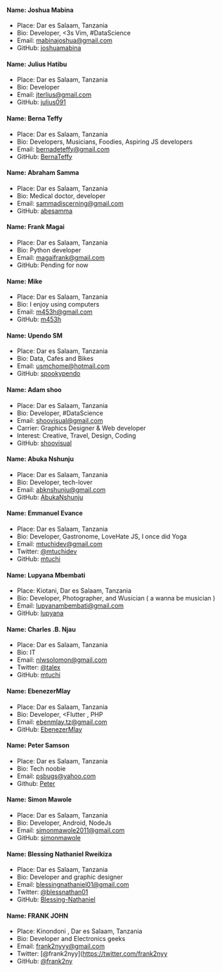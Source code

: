#### Name: Joshua Mabina
 - Place: Dar es Salaam, Tanzania
 - Bio: Developer, <3s Vim, #DataScience
 - Email: mabinajoshua@gmail.com
 - GitHub: [joshuamabina](https://github.com/joshuamabina)

 #### Name: Julius Hatibu
- Place: Dar es Salaam, Tanzania
- Bio: Developer
- Email: jterlius@gmail.com
- GitHub: [julius091](https://github.com/julius091)

 #### Name: Berna Teffy
 - Place: Dar es Salaam, Tanzania
 - Bio: Developers, Musicians, Foodies, Aspiring JS developers
 - Email: bernadeteffy@gmail.com
 - GitHub: [BernaTeffy](https://github.com/BernaTeffy)

#### Name: Abraham Samma
- Place: Dar es Salaam, Tanzania
- Bio: Medical doctor, developer
- Email: sammadiscerning@gmail.com
- GitHub: [abesamma](http://github.com/abesamma)

#### Name: Frank Magai
- Place: Dar es Salaam, Tanzania
- Bio: Python developer
- Email: magaifrank@gmail.com
- GitHub: Pending for now

#### Name: Mike
 - Place: Dar es Salaam, Tanzania
 - Bio: I enjoy using computers
 - Email: m453h@gmail.com
 - GitHub: [m453h](https://github.com/m453h)

#### Name: Upendo SM
 - Place: Dar es Salaam, Tanzania
 - Bio: Data, Cafes and Bikes
 - Email: usmchome@hotmail.com
 - GitHub: [spookypendo](https://github.com/spookypendo)

#### Name: Adam shoo
 - Place: Dar es Salaam, Tanzania
 - Bio: Developer, #DataScience
 - Email: shoovisual@gmail.com
 - Carrier: Graphics Designer & Web developer
 - Interest: Creative, Travel, Design, Coding
 - GitHub: [shoovisual](https://github.com/shoovisual)

#### Name: Abuka Nshunju
 - Place: Dar es Salaam, Tanzania
 - Bio: Developer, tech-lover
 - Email: abknshunju@gmail.com
 - GitHub: [AbukaNshunju](https://github.com/abk47)

#### Name: Emmanuel Evance
 - Place: Dar es Salaam, Tanzania
 - Bio: Developer, Gastronome, LoveHate JS, I once did Yoga
 - Email: mtuchidev@gmail.com
 - Twitter: [@mtuchidev](https://twitter.com/mtuchidev)
 - GitHub: [mtuchi](https://github.com/mtuchi)

 #### Name: Lupyana Mbembati
  - Place: Kiotani, Dar es Salaam, Tanzania
  - Bio: Developer, Photographer, and Wusician ( a wanna be musician )
  - Email: lupyanambembati@gmail.com
  - GitHub: [lupyana](https://github.com/lupyana)

 #### Name: Charles .B. Njau
 - Place: Dar es Salaam, Tanzania
 - Bio: IT
 - Email: nlwsolomon@gmail.com
 - Twitter: [@talex](https://twitter.com/talex)
 - GitHub: [mtuchi](https://github.com/CharlesNjau)

#### Name: EbenezerMlay
 - Place: Dar es Salaam, Tanzania
 - Bio: Developer, <Flutter , PHP
 - Email: ebenmlay.tz@gmail.com
 - GitHub: [EbenezerMlay](https://github.com/EbenezerMlay)

#### Name: Peter Samson
 - Place: Dar es Salaam, Tanzania
 - Bio: Tech noobie
 - Email: psbugs@yahoo.com
 - Github: [Peter](https://github.com/psbug)

 #### Name: Simon Mawole
 - Place: Dar es Salaam, Tanzania
 - Bio: Developer, Android, NodeJs
 - Email: simonmawole2011@gmail.com
 - GitHub: [simonmawole](https://github.com/simonmawole)

#### Name: Blessing Nathaniel Rweikiza
 - Place: Dar es Salaam, Tanzania
 - Bio: Developer and graphic designer
 - Email: blessingnathaniel01@gmail.com
 - Twitter: [@blessnathan01](https://twitter.com/blessnathan01)
 - GitHub: [Blessing-Nathaniel](https://github.com/Blessing-Nathaniel)

#### Name: FRANK JOHN
 - Place: Kinondoni , Dar es Salaam, Tanzania
 - Bio: Developer and Electronics geeks
 - Email: frank2nyyy@gmail.com
 - Twitter: [@frank2nyy](https://twitter.com/frank2nyy
 - GitHub: [@frank2ny](https://github.com/frank2ny)
